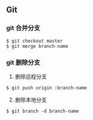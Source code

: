 ## Git
### git 合并分支
```
$ git checkout master
$ git merge branch-name
```

### git 删除分支
1. 删除远程分支
```
$ git push origin :branch-name
```
2. 删除本地分支
```
$ git branch -d branch-name
```
